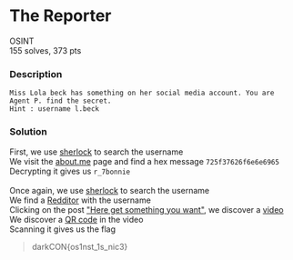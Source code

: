 # The Reporter

OSINT<br/>
155 solves, 373 pts<br/>

### Description
````
Miss Lola beck has something on her social media account. You are Agent P. find the secret.
Hint : username l.beck
````



### Solution
First, we use [sherlock](https://github.com/sherlock-project/sherlock) to search the username<br/>
We visit the [about.me](https://about.me/l.beck) page and find a hex message `725f37626f6e6e6965`<br/>
Decrypting it gives us `r_7bonnie`<br/><br/>
Once again, we use [sherlock](https://github.com/sherlock-project/sherlock) to search the username<br/>
We find a [Redditor](https://www.reddit.com/user/r_7bonnie) with the username<br/>
Clicking on the post ["Here get something you want"](https://www.reddit.com/user/r_7bonnie/comments/lmrxae/here_get_something_you_want/), we discover a [video](https://github.com/StrixGoldhorn/CTF-Writeups/blob/main/DarkCON2021/Assets/r_7bonnie.mp4)<br/>
We discover a [QR code](https://github.com/StrixGoldhorn/CTF-Writeups/blob/main/DarkCON2021/Assets/r_7bonnieQR.jpg) in the video<br/>
Scanning it gives us the flag
> darkCON{os1nst_1s_nic3}

